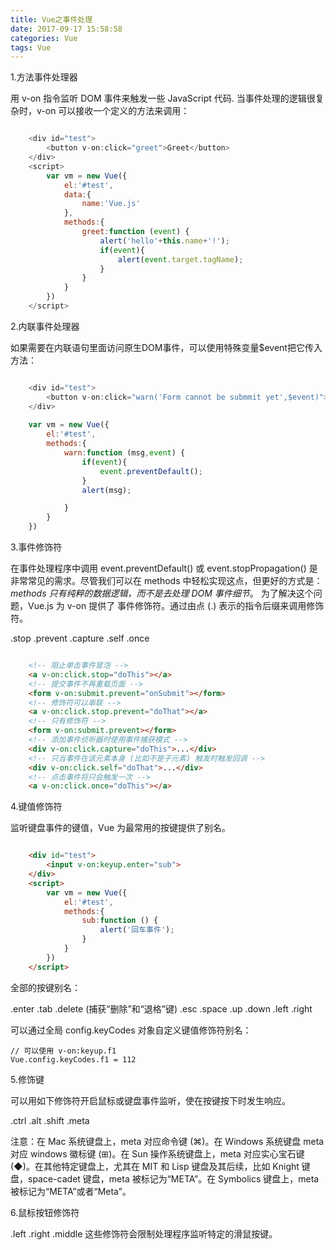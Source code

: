 ```yaml
---
title: Vue之事件处理
date: 2017-09-17 15:58:58
categories: Vue
tags: Vue
---
```


1.方法事件处理器

用 v-on 指令监听 DOM 事件来触发一些 JavaScript 代码.
当事件处理的逻辑很复杂时，v-on 可以接收一个定义的方法来调用：

``` js

	<div id="test">
        <button v-on:click="greet">Greet</button>
    </div>
    <script>
        var vm = new Vue({
            el:'#test',
            data:{
                name:'Vue.js'
            },
            methods:{
                greet:function (event) {
                    alert('hello'+this.name+'!');
                    if(event){
                        alert(event.target.tagName);
                    }
                }
            }
        })
    </script>

``` 

2.内联事件处理器

如果需要在内联语句里面访问原生DOM事件，可以使用特殊变量$event把它传入方法：

``` js

	<div id="test">
        <button v-on:click="warn('Form cannot be submmit yet',$event)">warn</button>
    </div>
    
    var vm = new Vue({
        el:'#test',
        methods:{
            warn:function (msg,event) {
                if(event){
                    event.preventDefault();
                }
                alert(msg);

            }
        }
    })

```

3.事件修饰符

在事件处理程序中调用 event.preventDefault() 或 event.stopPropagation() 是非常常见的需求。尽管我们可以在 methods 中轻松实现这点，但更好的方式是：*methods 只有纯粹的数据逻辑，而不是去处理 DOM 事件细节*。
为了解决这个问题，Vue.js 为 v-on 提供了 事件修饰符。通过由点 (.) 表示的指令后缀来调用修饰符。

.stop
.prevent
.capture
.self
.once    

``` html

	<!-- 阻止单击事件冒泡 -->
	<a v-on:click.stop="doThis"></a>
	<!-- 提交事件不再重载页面 -->
	<form v-on:submit.prevent="onSubmit"></form>
	<!-- 修饰符可以串联 -->
	<a v-on:click.stop.prevent="doThat"></a>
	<!-- 只有修饰符 -->
	<form v-on:submit.prevent></form>
	<!-- 添加事件侦听器时使用事件捕获模式 -->
	<div v-on:click.capture="doThis">...</div>
	<!-- 只当事件在该元素本身 (比如不是子元素) 触发时触发回调 -->
	<div v-on:click.self="doThat">...</div>
	<!-- 点击事件将只会触发一次 -->
	<a v-on:click.once="doThis"></a>

``` 

4.键值修饰符

监听键盘事件的键值，Vue 为最常用的按键提供了别名。

``` html

	<div id="test">
        <input v-on:keyup.enter="sub">
    </div>
    <script>
        var vm = new Vue({
            el:'#test',
            methods:{
                sub:function () {
                    alert('回车事件');
                }
            }
        })
    </script>

```

全部的按键别名：

.enter
.tab
.delete (捕获“删除”和“退格”键)
.esc
.space
.up
.down
.left
.right

可以通过全局 config.keyCodes 对象自定义键值修饰符别名：
	
	// 可以使用 v-on:keyup.f1
	Vue.config.keyCodes.f1 = 112

5.修饰键

可以用如下修饰符开启鼠标或键盘事件监听，使在按键按下时发生响应。

.ctrl
.alt
.shift
.meta

注意：在 Mac 系统键盘上，meta 对应命令键 (⌘)。在 Windows 系统键盘 meta 对应 windows 徽标键 (⊞)。在 Sun 操作系统键盘上，meta 对应实心宝石键 (◆)。在其他特定键盘上，尤其在 MIT 和 Lisp 键盘及其后续，比如 Knight 键盘，space-cadet 键盘，meta 被标记为“META”。在 Symbolics 键盘上，meta 被标记为“META”或者“Meta”。

6.鼠标按钮修饰符

.left
.right
.middle
这些修饰符会限制处理程序监听特定的滑鼠按键。
